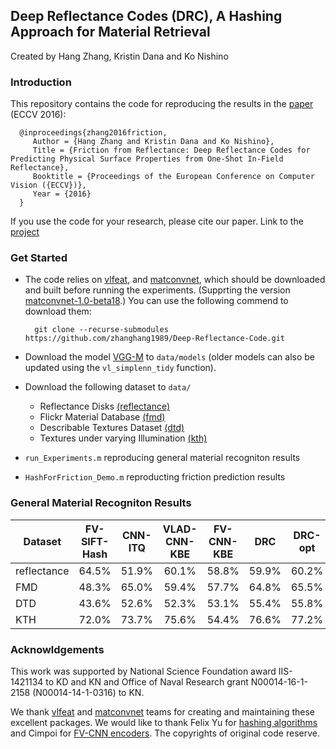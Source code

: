 ## Deep Reflectance Codes (DRC), A Hashing Approach for Material Retrieval 

Created by Hang Zhang, Kristin Dana and Ko Nishino

###   Introduction

This repository contains the code for reproducing the results in the [paper](http://arxiv.org/abs/1603.07998) (ECCV 2016):

      @inproceedings{zhang2016friction,
         Author = {Hang Zhang and Kristin Dana and Ko Nishino},
         Title = {Friction from Reflectance: Deep Reflectance Codes for Predicting Physical Surface Properties from One-Shot In-Field Reflectance},
         Booktitle = {Proceedings of the European Conference on Computer Vision ({ECCV})},
         Year = {2016}
      }

If you use the code for your research, please cite our paper. Link to the [project](http://eceweb1.rutgers.edu/vision/labweb/index.html)

### Get Started

* The code relies on [vlfeat](http://www.vlfeat.org/), and [matconvnet](http://www.vlfeat.org/matconvnet), which should be downloaded and built before running the experiments. (Supprting the version [matconvnet-1.0-beta18](http://www.vlfeat.org/matconvnet/download/).)
You can use the following commend to download them:

		git clone --recurse-submodules https://github.com/zhanghang1989/Deep-Reflectance-Code.git
	
* Download the model [VGG-M](http://www.vlfeat.org/matconvnet/pretrained) to `data/models` (older models can also be updated using the `vl_simplenn_tidy` function).

* Download the following dataset to `data/`
    * Reflectance Disks [(reflectance)](https://goo.gl/6Kwg13)  
    * Flickr Material Database [(fmd)](http://people.csail.mit.edu/celiu/CVPR2010/FMD/) 
    * Describable Textures Dataset [(dtd)](http://www.robots.ox.ac.uk/~vgg/data/dtd)
    * Textures under varying Illumination [(kth)](http://www.nada.kth.se/cvap/databases/kth-tips/)

* `run_Experiments.m` reproducing general material recogniton results

* `HashForFriction_Demo.m` reproducting friction prediction results

###   General Material Recogniton Results


Dataset         | FV-SIFT-Hash| CNN-ITQ | VLAD-CNN-KBE | FV-CNN-KBE |   DRC    |  DRC-opt
--------------- |:-----------:|:-------:|:------------:|:----------:|:--------:|:----------:
reflectance     | 64.5%       | 51.9%   | 60.1%        | 58.8%      |   59.9%  | 60.2%
FMD             | 48.3%       | 65.0%   | 59.4%        | 57.7%      |   64.8%  | 65.5%
DTD             | 43.6%       | 52.6%   | 52.3%        | 53.1%      |   55.4%  | 55.8%
KTH             | 72.0%       | 73.7%   | 75.6%        | 54.4%      |   76.6%  | 77.2%


### Acknowldgements
This work was supported by National Science Foundation award IIS-1421134 to KD
and KN and Office of Naval Research grant N00014-16-1-2158 (N00014-14-1-0316)
to KN.

We thank [vlfeat](http://www.vlfeat.org/) and [matconvnet](http://www.vlfeat.org/matconvnet) teams for creating and maintaining these excellent packages. We would like to thank Felix Yu for [hashing algorithms](https://github.com/felixyu) and Cimpoi for [FV-CNN encoders](https://github.com/mcimpoi). The copyrights of original code reserve. 
